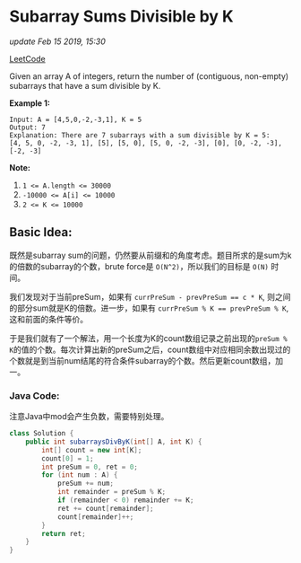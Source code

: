 # Subarray Sums Divisible by K

_update Feb 15 2019, 15:30_

[LeetCode](https://leetcode.com/problems/subarray-sums-divisible-by-k/)

Given an array A of integers, return the number of \(contiguous, non-empty\) subarrays that have a sum divisible by K.

**Example 1:**

```text
Input: A = [4,5,0,-2,-3,1], K = 5
Output: 7
Explanation: There are 7 subarrays with a sum divisible by K = 5:
[4, 5, 0, -2, -3, 1], [5], [5, 0], [5, 0, -2, -3], [0], [0, -2, -3], [-2, -3]
```

**Note:**

1. `1 <= A.length <= 30000`
2. `-10000 <= A[i] <= 10000`
3. `2 <= K <= 10000`

## Basic Idea:

既然是subarray sum的问题，仍然要从前缀和的角度考虑。题目所求的是sum为k的倍数的subarray的个数，brute force是 `O(N^2)`，所以我们的目标是 `O(N)` 时间。

我们发现对于当前preSum，如果有 `currPreSum - prevPreSum == c * K`, 则之间的部分sum就是K的倍数。进一步，如果有 `currPreSum % K == prevPreSum % K`, 这和前面的条件等价。

于是我们就有了一个解法，用一个长度为K的count数组记录之前出现的`preSum % K`的值的个数。每次计算出新的preSum之后，count数组中对应相同余数出现过的个数就是到当前num结尾的符合条件subarray的个数。然后更新count数组，加一。

### Java Code:

注意Java中mod会产生负数，需要特别处理。

```java
class Solution {
    public int subarraysDivByK(int[] A, int K) {
        int[] count = new int[K];
        count[0] = 1;
        int preSum = 0, ret = 0;
        for (int num : A) {
            preSum += num;
            int remainder = preSum % K;
            if (remainder < 0) remainder += K;
            ret += count[remainder];
            count[remainder]++;
        }
        return ret;
    }
}
```

